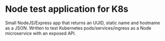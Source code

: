 # Node test application for K8s
Small NodeJS/Express app that returns an UUID, static name and hostname as a JSON.
Written to test Kubernetes pods/services/ingress as a Node microservice with an exposed API.